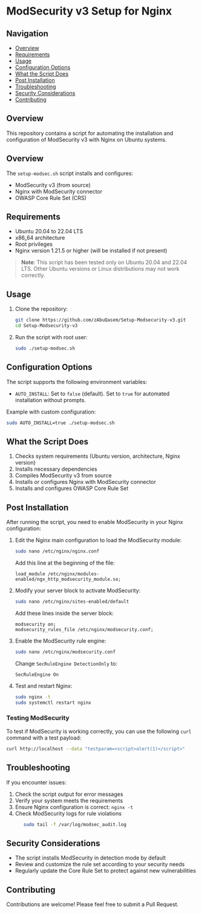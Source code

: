 # ModSecurity v3 Setup for Nginx

## Navigation
- [Overview](#overview)
- [Requirements](#requirements)
- [Usage](#usage)
- [Configuration Options](#configuration-options)
- [What the Script Does](#what-the-script-does)
- [Post Installation](#post-installation)
- [Troubleshooting](#troubleshooting)
- [Security Considerations](#security-considerations)
- [Contributing](#contributing)

## Overview

This repository contains a script for automating the installation and configuration of ModSecurity v3 with Nginx on Ubuntu systems.

## Overview

The `setup-modsec.sh` script installs and configures:
- ModSecurity v3 (from source)
- Nginx with ModSecurity connector
- OWASP Core Rule Set (CRS)

## Requirements

- Ubuntu 20.04 to 22.04 LTS
- x86_64 architecture
- Root privileges
- Nginx version 1.21.5 or higher (will be installed if not present)

> **Note**: This script has been tested only on Ubuntu 20.04 and 22.04 LTS. Other Ubuntu versions or Linux distributions may not work correctly.

## Usage

1. Clone the repository:
   ```bash
   git clone https://github.com/zAbuQasem/Setup-Modsecurity-v3.git
   cd Setup-Modsecurity-v3
   ```

2. Run the script with root user:
   ```bash
   sudo ./setup-modsec.sh
   ```

## Configuration Options

The script supports the following environment variables:

- `AUTO_INSTALL`: Set to `false` (default). Set to `true` for automated installation without prompts.

Example with custom configuration:
```bash
sudo AUTO_INSTALL=true ./setup-modsec.sh
```

## What the Script Does

1. Checks system requirements (Ubuntu version, architecture, Nginx version)
2. Installs necessary dependencies
3. Compiles ModSecurity v3 from source
4. Installs or configures Nginx with ModSecurity connector
5. Installs and configures OWASP Core Rule Set

## Post Installation

After running the script, you need to enable ModSecurity in your Nginx configuration:

1. Edit the Nginx main configuration to load the ModSecurity module:
   ```bash
   sudo nano /etc/nginx/nginx.conf
   ```
   Add this line at the beginning of the file:
   ```
   load_module /etc/nginx/modules-enabled/ngx_http_modsecurity_module.so;
   ```

2. Modify your server block to activate ModSecurity:
   ```bash
   sudo nano /etc/nginx/sites-enabled/default
   ```
   Add these lines inside the server block:
   ```
   modsecurity on;
   modsecurity_rules_file /etc/nginx/modsecurity.conf;
   ```

3. Enable the ModSecurity rule engine:
   ```bash
   sudo nano /etc/nginx/modsecurity.conf
   ```
   Change `SecRuleEngine DetectionOnly` to:
   ```
   SecRuleEngine On
   ```

4. Test and restart Nginx:
   ```bash
   sudo nginx -t
   sudo systemctl restart nginx
   ```

### Testing ModSecurity

To test if ModSecurity is working correctly, you can use the following `curl` command with a test payload:

```bash
curl http://localhost --data "testparam=<script>alert(1)</script>"
```

## Troubleshooting

If you encounter issues:

1. Check the script output for error messages
2. Verify your system meets the requirements
3. Ensure Nginx configuration is correct: `nginx -t`
4. Check ModSecurity logs for rule violations
   ```sh
      sudo tail -f /var/log/modsec_audit.log
   ```


## Security Considerations

- The script installs ModSecurity in detection mode by default
- Review and customize the rule set according to your security needs
- Regularly update the Core Rule Set to protect against new vulnerabilities


## Contributing

Contributions are welcome! Please feel free to submit a Pull Request.
